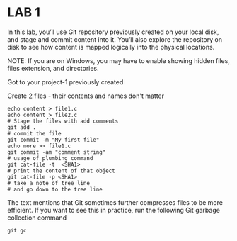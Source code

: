 # LAB 1
In this lab, you’ll use Git repository previously created on your local disk, and
stage and commit content into it. You’ll also explore the repository on
disk to see how content is mapped logically into the physical locations.

NOTE: If you are on Windows, you may have to enable showing hidden
files, files extension, and directories.

Got to your project-1 previously created

Create 2 files - their contents and names don't matter
```shell
echo content > file1.c
echo content > file2.c
# Stage the files with add comments
git add . 
# commit the file
git commit -m "My first file"
echo more >> file1.c
git commit -am "comment string"
# usage of plumbing command
git cat-file -t  <SHA1>
# print the content of that object
git cat-file -p <SHA1>
# take a note of tree line
# and go down to the tree line
```
The text mentions that Git sometimes
further compresses files to be more efficient. If you want to see this
in practice, run the following Git garbage collection command

```git gc```
